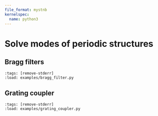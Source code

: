 ```yaml
---
file_format: mystnb
kernelspec:
  name: python3
---
```


# Solve modes of periodic structures

## Bragg filters

```{code-cell} ipython3
:tags: [remove-stderr]
:load: examples/bragg_filter.py
```

## Grating coupler

```{code-cell} ipython3
:tags: [remove-stderr]
:load: examples/grating_coupler.py
```